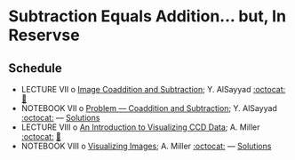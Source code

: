 # Subtraction Equals Addition... but, In Reservse

## Schedule 

 * LECTURE VII  o  [Image Coaddition and Subtraction](ImageCoadditionAndSubtraction.pdf); Y. AlSayyad [:octocat:](https://github.com/yalsayyad)  [:movie_camera:](https://youtu.be/5p9hjw8G3jg)
 * NOTEBOOK VII  o  [Problem –– Coaddition and Subtraction](CoadditionAndSubtraction.ipynb); Y. AlSayyad [:octocat:](https://github.com/yalsayyad) –– [Solutions](CoadditionAndSubtractionSolutions.ipynb)
 * LECTURE VIII  o  [An Introduction to Visualizing CCD Data](VisualizingImages.ipynb); A. Miller [:octocat:](https://github.com/adamamiller)  [:movie_camera:](https://youtu.be/qk9h73szNPI)
 * NOTEBOOK VIII  o  [Visualizing Images](VisualizingImages.ipynb); A. Miller [:octocat:](https://github.com/adamamiller) –– [Solutions](VisualizingImagesSolutions.ipynb)